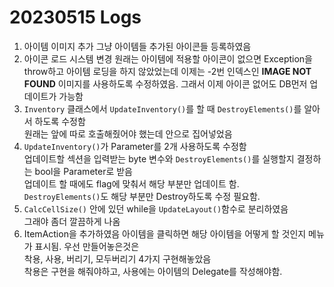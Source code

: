 # 20230515 Logs
1. 아이템 이미지 추가
   그냥 아이템들 추가된 아이콘들 등록하였음
2. 아이콘 로드 시스템 변경
   원래는 아이템에 적용할 아이콘이 없으면 Exception을 throw하고 아이템 로딩을 하지 않았었는데 이제는 -2번 인덱스인 **IMAGE NOT FOUND** 이미지를 사용하도록 수정하였음. 그래서 이제 아이콘 없어도 DB먼저 업데이트가 가능함
3. `Inventory` 클래스에서 `UpdateInventory()`를 할 때 `DestroyElements()`를 알아서 하도록 수정함  
   원래는 앞에 따로 호출해줬어야 했는데 안으로 집어넣었음
4. `UpdateInventory()`가 Parameter를 2개 사용하도록 수정함  
   업데이트할 섹션을 입력받는 byte 변수와 `DestroyElements()`를 실행할지 결정하는 bool을 Parameter로 받음  
   업데이트 할 때에도 flag에 맞춰서 해당 부분만 업데이트 함.  
    `DestroyElements()`도 해당 부분만 Destroy하도록 수정 필요함.
5. `CalcCellSize()` 안에 있던 while을 `UpdateLayout()`함수로 분리하였음  
   그래야 좀더 깔끔하게 나옴
6. ItemAction을 추가하였음
   아이템을 클릭하면 해당 아이템을 어떻게 할 것인지 메뉴가 표시됨. 우선 만들어놓은것은  
   착용, 사용, 버리기, 모두버리기 4가지 구현해놓았음  
   착용은 구현을 해줘야하고, 사용에는 아이템의 Delegate를 작성해야함.
   